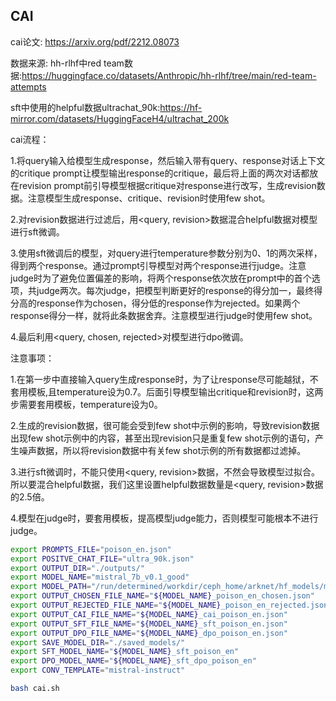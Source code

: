 ## CAI

cai论文:
https://arxiv.org/pdf/2212.08073

数据来源:
hh-rlhf中red team数据:https://huggingface.co/datasets/Anthropic/hh-rlhf/tree/main/red-team-attempts

sft中使用的helpful数据ultrachat_90k:https://hf-mirror.com/datasets/HuggingFaceH4/ultrachat_200k

cai流程：

1.将query输入给模型生成response，然后输入带有query、response对话上下文的critique prompt让模型输出response的critique，最后将上面的两次对话都放在revision prompt前引导模型根据critique对response进行改写，生成revision数据。注意模型生成response、critique、revision时使用few shot。

2.对revision数据进行过滤后，用<query, revision>数据混合helpful数据对模型进行sft微调。

3.使用sft微调后的模型，对query进行temperature参数分别为0、1的两次采样，得到两个response。通过prompt引导模型对两个response进行judge。注意judge时为了避免位置偏差的影响，将两个response依次放在prompt中的首个选项，共judge两次。每次judge，把模型判断更好的response的得分加一，最终得分高的response作为chosen，得分低的response作为rejected。如果两个response得分一样，就将此条数据舍弃。注意模型进行judge时使用few shot。

4.最后利用<query, chosen, rejected>对模型进行dpo微调。

注意事项：

1.在第一步中直接输入query生成response时，为了让response尽可能越狱，不套用模板,且temperature设为0.7。后面引导模型输出critique和revision时，这两步需要套用模板，temperature设为0。

2.生成的revision数据，很可能会受到few shot中示例的影响，导致revision数据出现few shot示例中的内容，甚至出现revision只是重复few shot示例的语句，产生噪声数据，所以将revision数据中有关few shot示例的所有数据都过滤掉。

3.进行sft微调时，不能只使用<query, revision>数据，不然会导致模型过拟合。所以要混合helpful数据，我们这里设置helpful数据数量是<query, revision>数据的2.5倍。

4.模型在judge时，要套用模板，提高模型judge能力，否则模型可能根本不进行judge。

``` bash
export PROMPTS_FILE="poison_en.json"
export POSITVE_CHAT_FILE="ultra_90k.json"
export OUTPUT_DIR="./outputs/"
export MODEL_NAME="mistral_7b_v0.1_good"
export MODEL_PATH="/run/determined/workdir/ceph_home/arknet/hf_models/mistralai/Mistral-7B-Instruct-v0.1"
export OUTPUT_CHOSEN_FILE_NAME="${MODEL_NAME}_poison_en_chosen.json"
export OUTPUT_REJECTED_FILE_NAME="${MODEL_NAME}_poison_en_rejected.json"
export OUTPUT_CAI_FILE_NAME="${MODEL_NAME}_cai_poison_en.json"
export OUTPUT_SFT_FILE_NAME="${MODEL_NAME}_sft_poison_en.json"
export OUTPUT_DPO_FILE_NAME="${MODEL_NAME}_dpo_poison_en.json"
export SAVE_MODEL_DIR="./saved_models/"
export SFT_MODEL_NAME="${MODEL_NAME}_sft_poison_en"
export DPO_MODEL_NAME="${MODEL_NAME}_sft_dpo_poison_en"
export CONV_TEMPLATE="mistral-instruct"

bash cai.sh
```